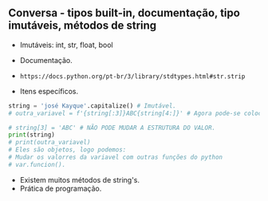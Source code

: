 ## Conversa - tipos built-in, documentação, tipo imutáveis, métodos de string
- Imutáveis: int, str, float, bool
- Documentação.
- `https://docs.python.org/pt-br/3/library/stdtypes.html#str.strip`

- Itens específicos.
``` python
string = 'josé Kayque'.capitalize() # Imutável.
# outra_variavel = f'{string[:3]}ABC{string[4:]}' # Agora pode-se colocar(mutável). 

# string[3] = 'ABC' # NÃO PODE MUDAR A ESTRUTURA DO VALOR.
print(string)
# print(outra_variavel)
# Eles são objetos, logo podemos: 
# Mudar os valorres da variavel com outras funções do python
# var.funcion().
```
- Existem muitos métodos de string's. 
- Prática de programação. 